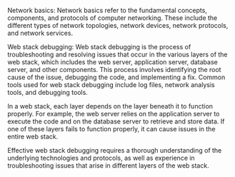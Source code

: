Network basics:
Network basics refer to the fundamental concepts, components, and protocols of computer networking. These include the different types of network topologies, network devices, network protocols, and network services.

Web stack debugging:
Web stack debugging is the process of troubleshooting and resolving issues that occur in the various layers of the web stack, which includes the web server, application server, database server, and other components. This process involves identifying the root cause of the issue, debugging the code, and implementing a fix. Common tools used for web stack debugging include log files, network analysis tools, and debugging tools.

In a web stack, each layer depends on the layer beneath it to function properly. For example, the web server relies on the application server to execute the code and on the database server to retrieve and store data. If one of these layers fails to function properly, it can cause issues in the entire web stack.

Effective web stack debugging requires a thorough understanding of the underlying technologies and protocols, as well as experience in troubleshooting issues that arise in different layers of the web stack.



